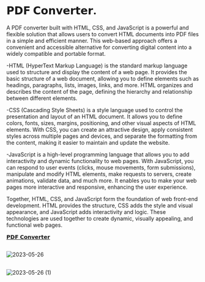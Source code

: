 # 𝗣𝗗𝗙 𝗖𝗼𝗻𝘃𝗲𝗿𝘁𝗲𝗿.
A PDF converter built with HTML, CSS, and JavaScript is a powerful and flexible solution that allows users to convert HTML documents into PDF files in a simple and efficient manner. This web-based approach offers a convenient and accessible alternative for converting digital content into a widely compatible and portable format.

-HTML (HyperText Markup Language) is the standard markup language used to structure and display the content of a web page. It provides the basic structure of a web document, allowing you to define elements such as headings, paragraphs, lists, images, links, and more. HTML organizes and describes the content of the page, defining the hierarchy and relationship between different elements.

-CSS (Cascading Style Sheets) is a style language used to control the presentation and layout of an HTML document. It allows you to define colors, fonts, sizes, margins, positioning, and other visual aspects of HTML elements. With CSS, you can create an attractive design, apply consistent styles across multiple pages and devices, and separate the formatting from the content, making it easier to maintain and update the website.

-JavaScript is a high-level programming language that allows you to add interactivity and dynamic functionality to web pages. With JavaScript, you can respond to user events (clicks, mouse movements, form submissions), manipulate and modify HTML elements, make requests to servers, create animations, validate data, and much more. It enables you to make your web pages more interactive and responsive, enhancing the user experience.

Together, HTML, CSS, and JavaScript form the foundation of web front-end development. HTML provides the structure, CSS adds the style and visual appearance, and JavaScript adds interactivity and logic. These technologies are used together to create dynamic, visually appealing, and functional web pages.

[𝗣𝗗𝗙 𝗖𝗼𝗻𝘃𝗲𝗿𝘁𝗲𝗿](https://byalyck.github.io/PDF-Converter/)
##
![2023-05-26](https://github.com/ByAlyck/PDF-Converter/assets/113322342/64b9d612-b1e3-48b2-9a08-a8ec12407cd1)
##
![2023-05-26 (1)](https://github.com/ByAlyck/PDF-Converter/assets/113322342/b617be25-5745-4f21-af9c-b49984912650)
